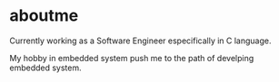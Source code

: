 # aboutme

 Currently working as a Software Engineer especifically in C language. 

 My hobby in embedded system push me to the path of develping embedded system. 
